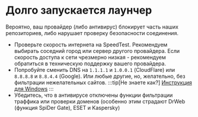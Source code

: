 # Долго запускается лаунчер

Вероятно, ваш провайдер (либо антивирус) блокирует часть наших репозиториев, либо нарушает проверку безопасности соединения.

* Проверьте скорость интернета на SpeedTest. Рекомендуем выбирать соседний город или сервер другого провайдера. Если скорость доступа к сети чрезмерно низкая - рекомендуем обратиться в техническую поддержку вашего провайдера.
* Попробуйте сменить DNS на `1.1.1.1` и `1.0.0.1` (CloudFlare) или `8.8.8.8` и `8.8.4.4` (Google). Или любые другие, но, желательно, без фильтрации нежелательных сайтов.
    :::tip[Не знаете как?]
    [Инструкция для Windows](https://remontka.pro/change-dns-server-windows/)
    :::
* Убедитесь, что в антивирусе отключены функции фильтрации траффика или проверки доменов (особенно этим страдают DrWeb (функция SpiDer Gate), ESET и Kaspersky)
